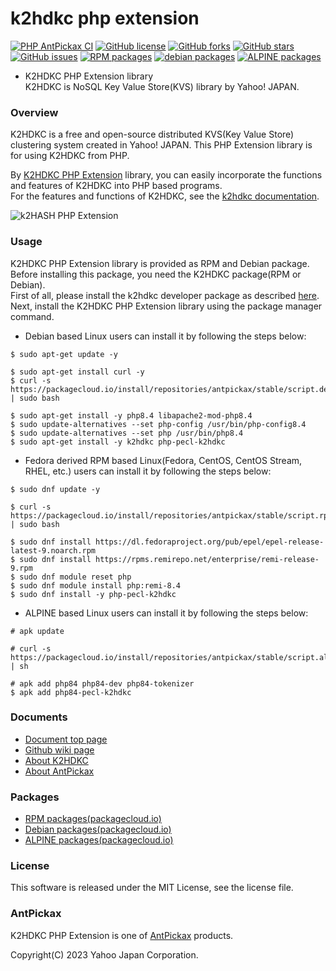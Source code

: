 k2hdkc php extension
====================
[![PHP AntPickax CI](https://github.com/yahoojapan/k2hdkc_phpext/workflows/PHP%20AntPickax%20CI/badge.svg)](https://github.com/yahoojapan/k2hdkc_phpext/actions)
[![GitHub license](https://img.shields.io/badge/license-MIT-blue.svg)](https://raw.githubusercontent.com/yahoojapan/k2hdkc_phpext/master/LICENSE)
[![GitHub forks](https://img.shields.io/github/forks/yahoojapan/k2hdkc_phpext.svg)](https://github.com/yahoojapan/k2hdkc_phpext/network)
[![GitHub stars](https://img.shields.io/github/stars/yahoojapan/k2hdkc_phpext.svg)](https://github.com/yahoojapan/k2hdkc_phpext/stargazers)
[![GitHub issues](https://img.shields.io/github/issues/yahoojapan/k2hdkc_phpext.svg)](https://github.com/yahoojapan/k2hdkc_phpext/issues)
[![RPM packages](https://img.shields.io/badge/rpm-packagecloud.io-844fec.svg)](https://packagecloud.io/antpickax/stable)
[![debian packages](https://img.shields.io/badge/deb-packagecloud.io-844fec.svg)](https://packagecloud.io/antpickax/stable)
[![ALPINE packages](https://img.shields.io/badge/apk-packagecloud.io-844fec.svg)](https://packagecloud.io/antpickax/stable)

- K2HDKC PHP Extension library  
K2HDKC is NoSQL Key Value Store(KVS) library by Yahoo! JAPAN.

### Overview
K2HDKC is a free and open-source distributed KVS(Key Value Store) clustering system created in Yahoo! JAPAN.
This PHP Extension library is for using K2HDKC from PHP.  

By [K2HDKC PHP Extension](https://php.k2hdkc.antpick.ax/) library, you can easily incorporate the functions and features of K2HDKC into PHP based programs.  
For the features and functions of K2HDKC, see the [k2hdkc documentation](https://k2hdkc.antpick.ax/).  

![k2HASH PHP Extension](https://php.k2hdkc.antpick.ax/images/top_k2hdkc_phpext.png)

### Usage
K2HDKC PHP Extension library is provided as RPM and Debian package.  
Before installing this package, you need the K2HDKC package(RPM or Debian).  
First of all, please install the k2hdkc developer package as described [here](https://k2hdkc.antpick.ax/usage.html).  
Next, install the K2HDKC PHP Extension library using the package manager command.  

- Debian based Linux users can install it by following the steps below:  
```
$ sudo apt-get update -y

$ sudo apt-get install curl -y
$ curl -s https://packagecloud.io/install/repositories/antpickax/stable/script.deb.sh | sudo bash

$ sudo apt-get install -y php8.4 libapache2-mod-php8.4
$ sudo update-alternatives --set php-config /usr/bin/php-config8.4
$ sudo update-alternatives --set php /usr/bin/php8.4
$ sudo apt-get install -y k2hdkc php-pecl-k2hdkc
```
- Fedora derived RPM based Linux(Fedora, CentOS, CentOS Stream, RHEL, etc.) users can install it by following the steps below:
```
$ sudo dnf update -y

$ curl -s https://packagecloud.io/install/repositories/antpickax/stable/script.rpm.sh | sudo bash

$ sudo dnf install https://dl.fedoraproject.org/pub/epel/epel-release-latest-9.noarch.rpm
$ sudo dnf install https://rpms.remirepo.net/enterprise/remi-release-9.rpm
$ sudo dnf module reset php
$ sudo dnf module install php:remi-8.4
$ sudo dnf install -y php-pecl-k2hdkc
```
- ALPINE based Linux users can install it by following the steps below:
```
# apk update

# curl -s https://packagecloud.io/install/repositories/antpickax/stable/script.alpine.sh | sh

# apk add php84 php84-dev php84-tokenizer
$ apk add php84-pecl-k2hdkc
```

### Documents
- [Document top page](https://php.k2hdkc.antpick.ax/)
- [Github wiki page](https://github.com/yahoojapan/k2hdkc_phpext/wiki)
- [About K2HDKC](https://k2hdkc.antpick.ax/)
- [About AntPickax](https://antpick.ax/)

### Packages
- [RPM packages(packagecloud.io)](https://packagecloud.io/app/antpickax/stable/search?q=php&filter=rpm&filter=rpm&dist=&arch=)
- [Debian packages(packagecloud.io)](https://packagecloud.io/app/antpickax/stable/search?q=php&filter=deb&dist=&arch=)
- [ALPINE packages(packagecloud.io)](https://packagecloud.io/app/antpickax/stable/search?q=php&filter=alpine&dist=&arch=)

### License
This software is released under the MIT License, see the license file.

### AntPickax
K2HDKC PHP Extension is one of [AntPickax](https://antpick.ax/) products.

Copyright(C) 2023 Yahoo Japan Corporation.
